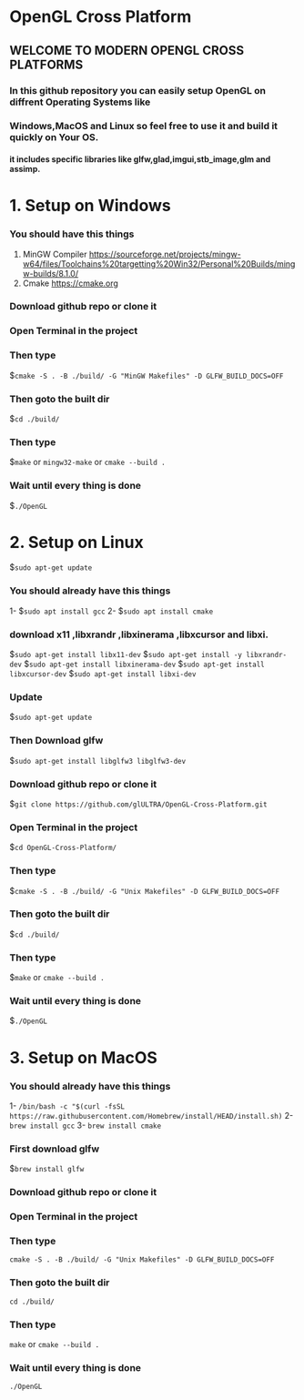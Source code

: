 # OpenGL Cross Platform
## WELCOME TO MODERN OPENGL CROSS PLATFORMS
### In this github repository you can easily setup OpenGL on diffrent Operating Systems like
### Windows,MacOS and Linux so feel free to use it and build it quickly on Your OS.
#### it includes specific libraries like glfw,glad,imgui,stb_image,glm and assimp.
# 1. Setup on Windows

### You should have this things
1. MinGW Compiler https://sourceforge.net/projects/mingw-w64/files/Toolchains%20targetting%20Win32/Personal%20Builds/mingw-builds/8.1.0/
2. Cmake https://cmake.org


### Download github repo or clone it
### Open Terminal in the project
### Then type 
$`cmake -S . -B ./build/ -G "MinGW Makefiles" -D GLFW_BUILD_DOCS=OFF`
### Then goto the built dir
$`cd ./build/`
### Then type
$`make` or `mingw32-make` or `cmake --build .`
### Wait until every thing is done
$`./OpenGL`

# 2. Setup on Linux 

$`sudo apt-get update`
### You should already have this things

1- $`sudo apt install gcc`
2- $`sudo apt install cmake`

### download x11 ,libxrandr ,libxinerama ,libxcursor and libxi.
$`sudo apt-get install libx11-dev`
$`sudo apt-get install -y libxrandr-dev`
$`sudo apt-get install libxinerama-dev`
$`sudo apt-get install libxcursor-dev`
$`sudo apt-get install libxi-dev`

### Update
$`sudo apt-get update`

### Then Download glfw
$`sudo apt-get install libglfw3 libglfw3-dev`

### Download github repo or clone it
$`git clone https://github.com/glULTRA/OpenGL-Cross-Platform.git`

### Open Terminal in the project
$`cd OpenGL-Cross-Platform/`
### Then type 
$`cmake -S . -B ./build/ -G "Unix Makefiles" -D GLFW_BUILD_DOCS=OFF`
### Then goto the built dir
$`cd ./build/`
### Then type
$`make` or `cmake --build .`
### Wait until every thing is done
$`./OpenGL`


# 3. Setup on MacOS 
### You should already have this things

1- `/bin/bash -c "$(curl -fsSL https://raw.githubusercontent.com/Homebrew/install/HEAD/install.sh)`
2- `brew install gcc`
3- `brew install cmake`

### First download glfw
$`brew install glfw`
### Download github repo or clone it
### Open Terminal in the project
### Then type 
`cmake -S . -B ./build/ -G "Unix Makefiles" -D GLFW_BUILD_DOCS=OFF`
### Then goto the built dir
`cd ./build/`
### Then type
`make` or `cmake --build .`
### Wait until every thing is done
`./OpenGL`
